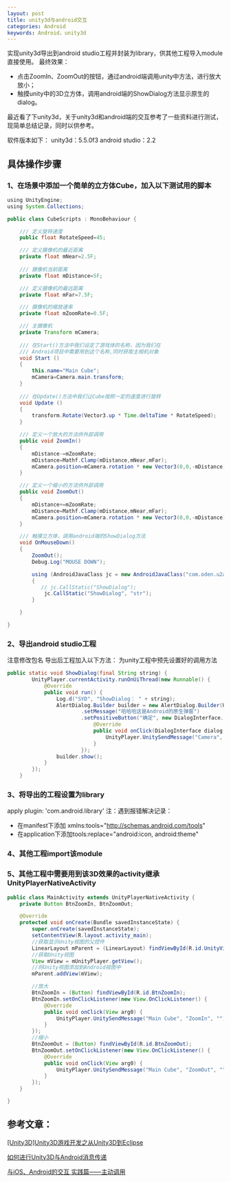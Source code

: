 ```yaml
---
layout: post
title: unity3d与android交互
categories: Android
keywords: Android，unity3d
---
```

实现unity3d导出到android studio工程并封装为library，供其他工程导入module直接使用。
最终效果：
- 点击ZoomIn、ZoomOut的按钮，通过android端调用unity中方法，进行放大放小；
- 触摸unity中的3D立方体，调用android端的ShowDialog方法显示原生的dialog。

最近看了下unity3d，关于unity3d和android端的交互参考了一些资料进行测试，现简单总结记录，同时以供参考。

软件版本如下：
unity3d：5.5.0f3
android studio：2.2
## 具体操作步骤
### 1、在场景中添加一个简单的立方体Cube，加入以下测试用的脚本
```java
using UnityEngine;
using System.Collections;

public class CubeScripts : MonoBehaviour {

	/// 定义旋转速度
	public float RotateSpeed=45;

	/// 定义摄像机的最近距离	
	private float mNear=2.5F;
    
	/// 摄像机当前距离
	private float mDistance=5F;

	/// 定义摄像机的最远距离
	private float mFar=7.5F;

	/// 摄像机的缩放速率
	private float mZoomRate=0.5F;

	/// 主摄像机
	private Transform mCamera;
	
	/// 在Start()方法中我们设定了游戏体的名称，因为我们在
	/// Android项目中需要用到这个名称,同时获取主相机对象
	void Start () 
	{
		this.name="Main Cube";
		mCamera=Camera.main.transform;
	}
	
	/// 在Update()方法中我们让Cube按照一定的速度进行旋转
	void Update () 
	{
		transform.Rotate(Vector3.up * Time.deltaTime * RotateSpeed);
	}

	/// 定义一个放大的方法供外部调用
	public void ZoomIn()
	{
		mDistance-=mZoomRate;
		mDistance=Mathf.Clamp(mDistance,mNear,mFar);
		mCamera.position=mCamera.rotation * new Vector3(0,0,-mDistance)+transform.position;
	}

	/// 定义一个缩小的方法供外部调用
	public void ZoomOut()
	{
		mDistance+=mZoomRate;
		mDistance=Mathf.Clamp(mDistance,mNear,mFar);
		mCamera.position=mCamera.rotation * new Vector3(0,0,-mDistance)+transform.position;
	}

	/// 触摸立方体，调用android端的ShowDialog方法
    void OnMouseDown()
    { 
        ZoomOut();
        Debug.Log("MOUSE DOWN");

        using (AndroidJavaClass jc = new AndroidJavaClass("com.oden.u2as.UnityPlayerActivity"))
        {
           // jc.CallStatic("ShowDialog");
            jc.CallStatic("ShowDialog", "str");
        }

    }

}
```
### 2、导出android studio工程
注意修改包名
导出后工程加入以下方法：
为unity工程中预先设置好的调用方法
```java
public static void ShowDialog(final String string) {
		UnityPlayer.currentActivity.runOnUiThread(new Runnable() {
			@Override
			public void run() {
				Log.d("SYD", "ShowDialog： " + string);
				AlertDialog.Builder builder = new AlertDialog.Builder(UnityPlayer.currentActivity)
						.setMessage("哈哈哈这是Android的原生弹窗")
						.setPositiveButton("确定", new DialogInterface.OnClickListener() {
							@Override
							public void onClick(DialogInterface dialog, int which) {
								UnityPlayer.UnitySendMessage("Camera", "NativeTipClosed", "");
							}
						});
				builder.show();
			}
		});
	}
```

### 3、将导出的工程设置为library
apply plugin: 'com.android.library'
注：遇到报错解决记录：
- 在manifest下添加  xmlns:tools="http://schemas.android.com/tools" 
- 在application下添加tools:replace="android:icon, android:theme"

### 4、其他工程import该module

### 5、其他工程中需要用到该3D效果的activity继承UnityPlayerNativeActivity
```java
public class MainActivity extends UnityPlayerNativeActivity {
    private Button BtnZoomIn, BtnZoomOut;

    @Override
    protected void onCreate(Bundle savedInstanceState) {
        super.onCreate(savedInstanceState);
        setContentView(R.layout.activity_main);
        //获取显示Unity视图的父控件
        LinearLayout mParent = (LinearLayout) findViewById(R.id.UnityView);
        //获取Unity视图
        View mView = mUnityPlayer.getView();
        //将Unity视图添加到Android视图中
        mParent.addView(mView);

        //放大
        BtnZoomIn = (Button) findViewById(R.id.BtnZoomIn);
        BtnZoomIn.setOnClickListener(new View.OnClickListener() {
            @Override
            public void onClick(View arg0) {
                UnityPlayer.UnitySendMessage("Main Cube", "ZoomIn", "");
            }
        });
        //缩小
        BtnZoomOut = (Button) findViewById(R.id.BtnZoomOut);
        BtnZoomOut.setOnClickListener(new View.OnClickListener() {
            @Override
            public void onClick(View arg0) {
                UnityPlayer.UnitySendMessage("Main Cube", "ZoomOut", "");
            }
        });
    }

}

```


## 参考文章：
[[Unity3D]Unity3D游戏开发之从Unity3D到Eclipse](http://blog.csdn.net/qinyuanpei/article/details/39717795)

[如何进行Unity3D与Android消息传递](https://www.zhihu.com/question/35041097)

[与iOS、Android的交互 实践篇——主动调用](http://www.jianshu.com/p/83c5736007f6)

